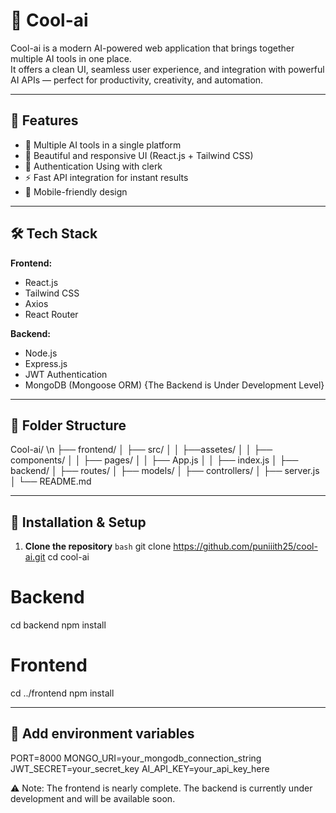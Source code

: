 # 🚀 Cool-ai

Cool-ai is a modern AI-powered web application that brings together multiple AI tools in one place.  
It offers a clean UI, seamless user experience, and integration with powerful AI APIs — perfect for productivity, creativity, and automation.

---

## 📌 Features

- 🧠 Multiple AI tools in a single platform  
- 🎨 Beautiful and responsive UI (React.js + Tailwind CSS)  
- 🔐 Authentication Using with clerk  
- ⚡ Fast API integration for instant results  
- 📱 Mobile-friendly design  

---

## 🛠 Tech Stack

**Frontend:**  
- React.js  
- Tailwind CSS  
- Axios  
- React Router  

**Backend:**  
- Node.js  
- Express.js  
- JWT Authentication  
- MongoDB (Mongoose ORM)
{The Backend is Under Development Level}

---

## 📂 Folder Structure

Cool-ai/   \n
├── frontend/
│ ├── src/
│ │ ├──assetes/
│ │ ├── components/
│ │ ├── pages/
│ │ ├── App.js
│ │ ├── index.js
│
├── backend/
│ ├── routes/
│ ├── models/
│ ├── controllers/
│ ├── server.js
│
└── README.md


---

## 🚀 Installation & Setup

1. **Clone the repository**
```bash```
git clone https://github.com/puniiith25/cool-ai.git
cd cool-ai
# Backend
cd backend
npm install

# Frontend
cd ../frontend
npm install


---


## 🍃 Add environment variables

PORT=8000
MONGO_URI=your_mongodb_connection_string
JWT_SECRET=your_secret_key
AI_API_KEY=your_api_key_here


⚠️ Note: The frontend is nearly complete. The backend is currently under development and will be available soon.


